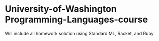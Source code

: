 # University-of-Washington Programming-Languages-course
Will include all homework solution using Standard ML, Racket, and Ruby
